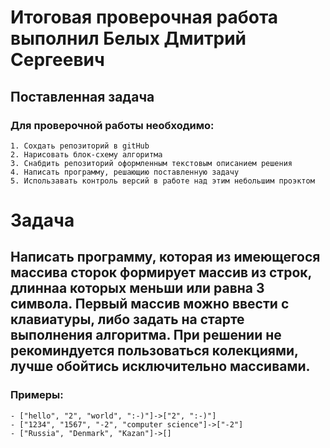 # Итоговая проверочная работа выполнил Белых Дмитрий Сергеевич
## Поставленная задача
### Для проверочной работы необходимо:
    1. Сохдать репозиторий в gitHub 
    2. Нарисовать блок-схему алгоритма
    3. Снабдить репозиторий оформленным текстовым описанием решения
    4. Написать программу, решающию поставленную задачу
    5. Использавать контроль версий в работе над этим небольшим проэктом
# Задача
## Написать программу, которая из имеющегося массива сторок формирует массив  из строк, длиннаа которых меньши или равна 3 символа. Первый массив можно ввести с клавиатуры, либо задать на старте выполнения алгоритма. При решении не рекоминдуется пользоваться колекциями, лучше обойтись исключительно массивами.
### Примеры:
    - ["hello", "2", "world", ":-)"]->["2", ":-)"]
    - ["1234", "1567", "-2", "computer science"]->["-2"]
    - ["Russia", "Denmark", "Kazan"]->[]    
